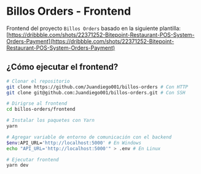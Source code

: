# Billos Orders - Frontend

Frontend del proyecto `Billos Orders` basado en la siguiente plantilla: [https://dribbble.com/shots/22371252-Bitepoint-Restaurant-POS-System-Orders-Payment](https://dribbble.com/shots/22371252-Bitepoint-Restaurant-POS-System-Orders-Payment)

## ¿Cómo ejecutar el frontend?

```bash
# Clonar el repositorio
git clone https://github.com/Juandiego001/billos-orders # Con HTTP
git clone git@github.com:Juandiego001/billos-orders.git # Con SSH

# Dirigrse al frontend
cd billos-orders/frontend

# Instalar los paquetes con Yarn 
yarn

# Agregar variable de entorno de comunicación con el backend
$env:API_URL='http://localhost:5000' # En Windows
echo "API_URL='http://localhost:5000'" > .env # En Linux

# Ejecutar frontend
yarn dev
```


